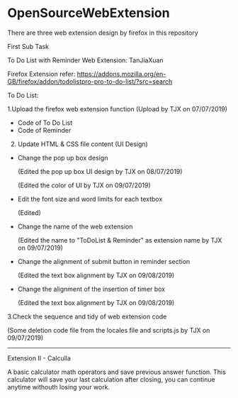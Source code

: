 # OpenSourceWebExtension

There are three web extension design by firefox in this repository

First Sub Task

To Do List with Reminder Web Extension: TanJiaXuan

Firefox Extension refer: https://addons.mozilla.org/en-GB/firefox/addon/todolistpro-pro-to-do-list/?src=search

To Do List:

1.Upload the firefox web extension function
  (Upload by TJX on 07/07/2019)
  - Code of To Do List
  - Code of Reminder


2. Update HTML & CSS file content (UI Design) 
  - Change the pop up box design 
 
      (Edited the pop up box UI design by TJX on 08/07/2019)

      (Edited the color of UI by TJX on 09/07/2019)

  
  - Edit the font size and word limits for each textbox 
  
      (Edited)
  
  - Change the name of the web extension
  
      (Edited the name to "ToDoList & Reminder" as extension name by TJX on 09/07/2019)
  
  - Change the alignment of submit button in reminder section 
 
      (Edited the text box alignment by TJX on 09/08/2019)
  
  - Change the alignment of the insertion of timer box
 
      (Edited the text box alignment by TJX on 09/08/2019)


3.Check the sequence and tidy of web extension code

  (Some deletion code file from the locales file and scripts.js by TJX on 09/07/2019)


_____________________________________________________________________________________________________________________________________


Extension II - Calculla

A basic calculator math operators and save previous answer function. This calculator will save your last calculation after closing, you can continue anytime withouth losing your work. 
